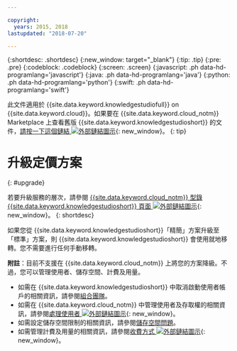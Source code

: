 ```yaml
---

copyright:
  years: 2015, 2018
lastupdated: "2018-07-20"

---
```


{:shortdesc: .shortdesc}
{:new_window: target="_blank"}
{:tip: .tip}
{:pre: .pre}
{:codeblock: .codeblock}
{:screen: .screen}
{:javascript: .ph data-hd-programlang='javascript'}
{:java: .ph data-hd-programlang='java'}
{:python: .ph data-hd-programlang='python'}
{:swift: .ph data-hd-programlang='swift'}

此文件適用於 {{site.data.keyword.knowledgestudiofull}} on {{site.data.keyword.cloud}}。如果要在 {{site.data.keyword.cloud_notm}} Marketplace 上查看舊版 {{site.data.keyword.knowledgestudioshort}} 的文件，[請按一下這個鏈結 ![外部鏈結圖示](../../icons/launch-glyph.svg "外部鏈結圖示")](https://console.bluemix.net/docs/services/knowledge-studio/upgrade.html){: new_window}。
{: tip}

# 升級定價方案
{: #upgrade}

若要升級服務的層次，請參閱 [{{site.data.keyword.cloud_notm}} 型錄 {{site.data.keyword.knowledgestudioshort}} 頁面 ![外部鏈結圖示](../../icons/launch-glyph.svg "外部鏈結圖示")](https://console.bluemix.net/catalog/services/knowledge-studio){: new_window}。
{: shortdesc}

如果您從 {{site.data.keyword.knowledgestudioshort}}「精簡」方案升級至「標準」方案，則 {{site.data.keyword.knowledgestudioshort}} 會使用就地移轉。您不需要進行任何手動移轉。

**附註**：目前不支援在 {{site.data.keyword.cloud_notm}} 上將您的方案降級。不過，您可以管理使用者、儲存空間、計費及用量。
  - 如需在 {{site.data.keyword.knowledgestudioshort}} 中取消啟動使用者帳戶的相關資訊，請參閱[組合團隊](/docs/services/watson-knowledge-studio/team.html#deactivating-user-accounts)。
  - 如需在 {{site.data.keyword.cloud_notm}} 中管理使用者及存取權的相關資訊，請參閱[處理使用者 ![外部鏈結圖示](../../icons/launch-glyph.svg "外部鏈結圖示")](https://console.bluemix.net/docs/iam/iamusermanage.html){: new_window}。
  - 如需設定儲存空間限制的相關資訊，請參閱[儲存空間問題](/docs/services/watson-knowledge-studio/troubleshooting.html#storage)。
  - 如需管理計費及用量的相關資訊，請參閱[收費方式 ![外部鏈結圖示](../../icons/launch-glyph.svg "外部鏈結圖示")](https://console.bluemix.net/docs/billing-usage/how_charged.html){: new_window}。
